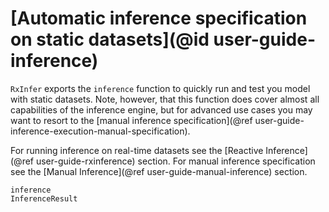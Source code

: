 # [Automatic inference specification on static datasets](@id user-guide-inference)

`RxInfer` exports the `inference` function to quickly run and test you model with static datasets. Note, however, that this function does cover almost all capabilities of the inference engine, but for advanced use cases you may want to resort to the [manual inference specification](@ref user-guide-inference-execution-manual-specification). 

For running inference on real-time datasets see the [Reactive Inference](@ref user-guide-rxinference) section.
For manual inference specification see the [Manual Inference](@ref user-guide-manual-inference) section.

```@docs
inference
InferenceResult
```